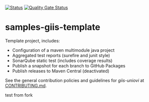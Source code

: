 [![Status](https://github.com/giis-uniovi/samples-giis-template/actions/workflows/test.yml/badge.svg)](https://github.com/giis-uniovi/samples-giis-template/actions)
[![Quality Gate Status](https://sonarcloud.io/api/project_badges/measure?project=my%3Asamples-giis-template&metric=alert_status)](https://sonarcloud.io/summary/new_code?id=my%3Asamples-giis-template)

# samples-giis-template

Template project, includes:
- Configuration of a maven multimodule java project
- Aggregated test reports (surefire and junit style)
- SonarQube static test (includes coverage results)
- Publish a snapshot for each branch to GitHub Packages
- Publish releases to Maven Central (deactivated)

See the general contribution policies and guidelines for *giis-uniovi* at 
[CONTRIBUTING.md](https://github.com/giis-uniovi/.github/blob/main/profile/CONTRIBUTING.md).

test from fork
